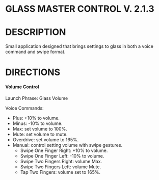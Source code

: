 GLASS MASTER CONTROL  V. 2.1.3
=============

DESCRIPTION
=============
Small application designed that brings settings to glass in both a voice command and swipe format.

DIRECTIONS
=============

#### Volume Control

Launch Phrase: Glass Volume

Voice Commands:
* Plus: +10% to volume.
* Minus: -10% to volume.
* Max: set volume to 100%.
* Mute: set volume to mute.
* Overdrive: set volume to 165%.
* Manual: control setting volume with swipe gestures.
	* Swipe One Finger Right: +10% to volume.
	* Swipe One Finger Left: -10% to volume.
	* Swipe Two Fingers Right: volume Max.
	* Swipe Two Fingers Left: volume Mute.
	* Tap Two Fingers: volume set to 165%.
